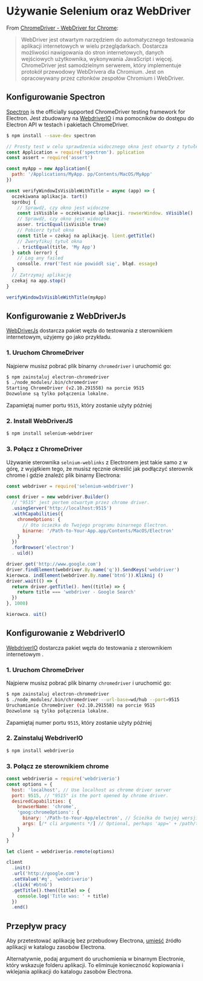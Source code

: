 # Używanie Selenium oraz WebDriver

From [ChromeDriver - WebDriver for Chrome][chrome-driver]:

> WebDriver jest otwartym narzędziem do automatycznego testowania aplikacji internetowych w wielu przeglądarkach. Dostarcza możliwości nawigowania do stron internetowych, danych wejściowych użytkownika, wykonywania JavaScript i więcej. ChromeDriver jest samodzielnym serwerem, który implementuje protokół przewodowy WebDrivera dla Chromium. Jest on opracowywany przez członków zespołów Chromium i WebDriver.

## Konfigurowanie Spectron

[Spectron][spectron] is the officially supported ChromeDriver testing framework for Electron. Jest zbudowany na [WebdriverIO](http://webdriver.io/) i ma pomocników do dostępu do Electron API w testach i pakietach ChromeDriver.

```sh
$ npm install --save-dev spectron
```

```javascript
// Prosty test w celu sprawdzenia widocznego okna jest otwarty z tytułem
const Application = require('spectron'). pplication
const assert = require('assert')

const myApp = new Application({
  path: '/Applications/MyApp. pp/Contents/MacOS/MyApp'
})

const verifyWindowIsVisibleWithTitle = async (app) => {
  oczekiwana aplikacja. tart()
  spróbuj {
    // Sprawdź, czy okno jest widoczne
    const isVisible = oczekiwanie aplikacji. rowserWindow. sVisible()
    // Sprawdź, czy okno jest widoczne
    asser. trictEqual(isVisible true)
    // Pobierz tytuł okna
    const title = czekaj na aplikację. lient.getTitle()
    // Zweryfikuj tytuł okna
    . trictEqual(title, 'My App')
  } catch (error) {
    // Log any failed
    consolle. rror('Test nie powiódł się', błąd. essage)
  }
  // Zatrzymaj aplikację
  czekaj na app.stop()
}

verifyWindowIsVisibleWithTitle(myApp)
```

## Konfigurowanie z WebDriverJs

[WebDriverJs](https://code.google.com/p/selenium/wiki/WebDriverJs) dostarcza pakiet węzła do testowania z sterownikiem internetowym, użyjemy go jako przykładu.

### 1. Uruchom ChromeDriver

Najpierw musisz pobrać plik binarny `chromedriver` i uruchomić go:

```sh
$ npm zainstaluj electron-chromedriver
$ ./node_modules/.bin/chromedriver
Starting ChromeDriver (v2.10.291558) na porcie 9515
Dozwolone są tylko połączenia lokalne.
```

Zapamiętaj numer portu `9515`, który zostanie użyty później

### 2. Install WebDriverJS

```sh
$ npm install selenium-webdriver
```

### 3. Połącz z ChromeDriver

Używanie sterownika `selnium-weblinks` z Electronem jest takie samo z w górę, z wyjątkiem tego, że musisz ręcznie określić jak podłączyć sterownik chrome i gdzie znaleźć plik binarny Electrona:

```javascript
const webdriver = require('selenium-webdriver')

const driver = new webdriver.Builder()
  // "9515" jest portem otwartym przez chrome driver.
  .usingServer('http://localhost:9515')
  .withCapabilities({
    chromeOptions: {
      // Oto ścieżka do Twojego programu binarnego Electron.
      binarne: '/Path-to-Your-App.app/Contents/MacOS/Electron'
    }
  })
  .forBrowser('electron')
  . uild()

driver.get('http://www.google.com')
driver.findElement(webdriver.By.name('q')).SendKeys('webdriver')
kierowca. indElement(webdriver.By.name('btnG')).Kliknij ()
driver.wait(() => {
  return driver.getTitle(). hen((title) => {
    return title === 'webdriver - Google Search'
  })
}, 1000)

kierowca. uit()
```

## Konfigurowanie z WebdriverIO

[WebdriverIO](http://webdriver.io/) dostarcza pakiet węzła do testowania z sterownikiem internetowym .

### 1. Uruchom ChromeDriver

Najpierw musisz pobrać plik binarny `chromedriver` i uruchomić go:

```sh
$ npm zainstaluj electron-chromedriver
$ ./node_modules/.bin/chromedriver --url-base=wd/hub --port=9515
Uruchamianie ChromeDriver (v2.10.291558) na porcie 9515
Dozwolone są tylko połączenia lokalne.
```

Zapamiętaj numer portu `9515`, który zostanie użyty później

### 2. Zainstaluj WebdriverIO

```sh
$ npm install webdriverio
```

### 3. Połącz ze sterownikiem chrome

```javascript
const webdriverio = require('webdriverio')
const options = {
  host: 'localhost', // Use localhost as chrome driver server
  port: 9515, // "9515" is the port opened by chrome driver.
  desiredCapabilities: {
    browserName: 'chrome',
    'goog:chromeOptions': {
      binary: '/Path-to-Your-App/electron', // Ścieżka do twojej wersji binarnej.
      args: [/* cli arguments */] // Optional, perhaps 'app=' + /path/to/your/app/
    }
  }
}

let client = webdriverio.remote(options)

client
  .init()
  .url('http://google.com')
  .setValue('#q', 'webdriverio')
  .click('#btnG')
  .getTitle().then((title) => {
    console.log('Title was: ' + title)
  })
  .end()
```

## Przepływ pracy

Aby przetestować aplikację bez przebudowy Electrona, [umieść](https://github.com/electron/electron/blob/master/docs/tutorial/application-distribution.md) źródło aplikacji w katalogu zasobów Electrona.

Alternatywnie, podaj argument do uruchomienia w binarnym Electronie, który wskazuje folderu aplikacji. To eliminuje konieczność kopiowania i wklejania aplikacji do katalogu zasobów Electrona.

[chrome-driver]: https://sites.google.com/a/chromium.org/chromedriver/
[spectron]: https://electronjs.org/spectron
